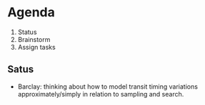 Agenda
======

1. Status
2. Brainstorm
3. Assign tasks

Satus
-----

* Barclay: thinking about how to model transit timing variations approximately/simply
  in relation to sampling and search.
